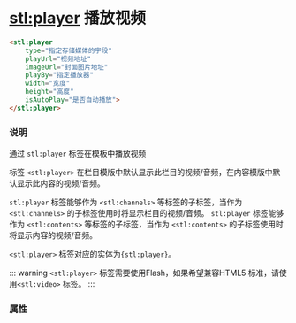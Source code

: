 # <stl:player> 播放视频

```html
<stl:player
    type="指定存储媒体的字段"
    playUrl="视频地址"
    imageUrl="封面图片地址"
    playBy="指定播放器"
    width="宽度"
    height="高度"
    isAutoPlay="是否自动播放">
</stl:player>
```

### 说明

通过 `stl:player` 标签在模板中播放视频

标签 `<stl:player>` 在栏目模版中默认显示此栏目的视频/音频，在内容模版中默认显示此内容的视频/音频。

`stl:player` 标签能够作为 `<stl:channels>` 等标签的子标签，当作为 `<stl:channels>` 的子标签使用时将显示栏目的视频/音频。 `stl:player` 标签能够作为 `<stl:contents>` 等标签的子标签，当作为 `<stl:contents>` 的子标签使用时将显示内容的视频/音频。

`<stl:player>` 标签对应的实体为`{stl:player}`。

::: warning
`<stl:player>` 标签需要使用Flash，如果希望兼容HTML5 标准，请使用`<stl:video>` 标签。
:::

### 属性
